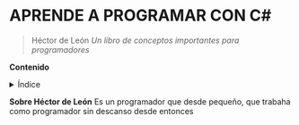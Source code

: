 # APRENDE A PROGRAMAR CON C#
> Héctor de León _Un libro de conceptos importantes para programadores_

**Contenido**
<!-- TABLE OF CONTENTS -->
<details>
  <summary>Índice</summary>
  <ol>
    <li><a href="#Introduction">Introduction</a></li>
    <li><a href="#basic">basic</a></li>
    <li><a href="#Array">Array</a></li>
    <li><a href="#POO">POO</a></li>
    <li><a href="#Conceptos">Conceptos</a></li>
    <li><a href="#Programacion Funcional">Programacion Funcional</a></li>
    <li><a href="#POO Avanzada">POO Avanzada</a></li>
    <li><a href="#Extras">Extras</a></li>
    <li><a href="#Consejos">Consejos</a></li>
  </ol>
</details>

**Sobre Héctor de León**
Es un programador que desde pequeño, que trabaha como programador sin descanso desde entonces

